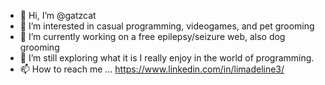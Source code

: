 - 👋 Hi, I’m @gatzcat
- 👀 I’m interested in casual programming, videogames, and pet grooming
- 🌱 I’m currently working on a free epilepsy/seizure web, also dog grooming
- 💞️ I’m still exploring what it is I really enjoy in the world of programming. 
- 📫 How to reach me ... https://www.linkedin.com/in/limadeline3/

<!---
gatzcat/gatzcat is a ✨ special ✨ repository because its `README.md` (this file) appears on your GitHub profile.
You can click the Preview link to take a look at your changes.
--->
